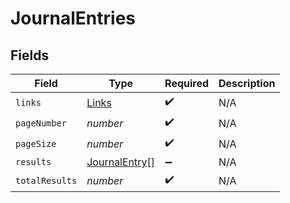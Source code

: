 # JournalEntries


## Fields

| Field                                                 | Type                                                  | Required                                              | Description                                           |
| ----------------------------------------------------- | ----------------------------------------------------- | ----------------------------------------------------- | ----------------------------------------------------- |
| `links`                                               | [Links](../../models/shared/links.md)                 | :heavy_check_mark:                                    | N/A                                                   |
| `pageNumber`                                          | *number*                                              | :heavy_check_mark:                                    | N/A                                                   |
| `pageSize`                                            | *number*                                              | :heavy_check_mark:                                    | N/A                                                   |
| `results`                                             | [JournalEntry](../../models/shared/journalentry.md)[] | :heavy_minus_sign:                                    | N/A                                                   |
| `totalResults`                                        | *number*                                              | :heavy_check_mark:                                    | N/A                                                   |